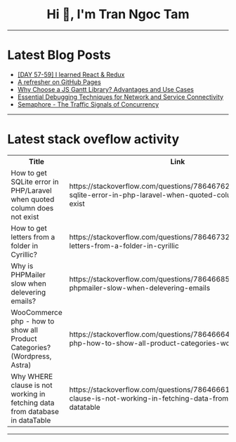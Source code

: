 <h1 align="center">Hi 👋, I'm Tran Ngoc Tam</h1>

---

# Latest Blog Posts 
<!-- BLOG-POST-LIST:START -->
- [[DAY 57-59] I learned React &amp; Redux](https://dev.to/thomascansino/day-57-59-i-learned-react-redux-157h)
- [A refresher on GitHub Pages](https://dev.to/nfrankel/a-refresher-on-github-pages-20b8)
- [Why Choose a JS Gantt Library? Advantages and Use Cases](https://dev.to/lenormor/why-choose-a-js-gantt-library-advantages-and-use-cases-58n3)
- [Essential Debugging Techniques for Network and Service Connectivity](https://dev.to/saniyathossain/essential-debugging-techniques-for-network-and-service-connectivity-55ei)
- [Semaphore - The Traffic Signals of Concurrency](https://dev.to/shoyebwritescode/semaphore-the-traffic-signals-of-concurrency-5dke)
<!-- BLOG-POST-LIST:END -->

---

# Latest stack oveflow activity
<table>
  <tr><th>Title</th><th>Link</th></tr>
  <!-- STACKOVERFLOW:START --><tr><td>How to get SQLite error in PHP/Laravel when quoted column does not exist</td><td>https://stackoverflow.com/questions/78646762/how-to-get-sqlite-error-in-php-laravel-when-quoted-column-does-not-exist</td></tr><tr><td>How to get letters from a folder in Cyrillic?</td><td>https://stackoverflow.com/questions/78646732/how-to-get-letters-from-a-folder-in-cyrillic</td></tr><tr><td>Why is PHPMailer slow when delevering emails?</td><td>https://stackoverflow.com/questions/78646685/why-is-phpmailer-slow-when-delevering-emails</td></tr><tr><td>WooCommerce php - how to show all Product Categories? &lpar;Wordpress, Astra&rpar;</td><td>https://stackoverflow.com/questions/78646664/woocommerce-php-how-to-show-all-product-categories-wordpress-astra</td></tr><tr><td>Why WHERE clause is not working in fetching data from database in dataTable</td><td>https://stackoverflow.com/questions/78646661/why-where-clause-is-not-working-in-fetching-data-from-database-in-datatable</td></tr><!-- STACKOVERFLOW:END -->
</table>

---


